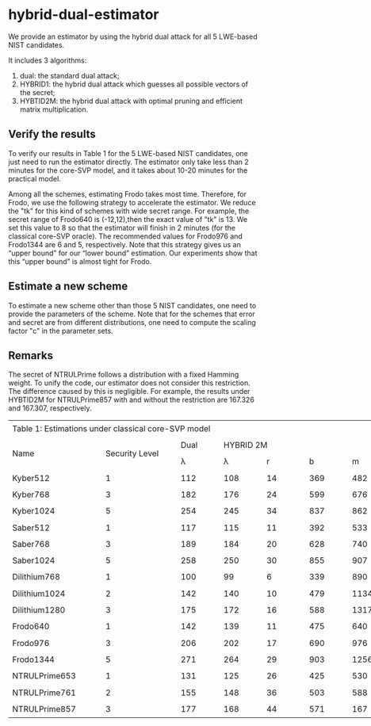 # hybrid-dual-estimator

We provide an estimator by using the hybrid dual attack for all 5 LWE-based NIST candidates.

It includes 3 algorithms:
1. dual: the standard dual attack;
2. HYBRID1: the hybrid dual attack which guesses all possible vectors of the secret;
3. HYBTID2M: the hybrid dual attack with optimal pruning and efficient matrix multiplication.

## Verify the results 

To verify our results in Table 1 for the 5 LWE-based NIST candidates, one just need to run the estimator directly. 
The estimator only take less than 2 minutes for the core-SVP model, and it takes about 10-20 minutes for the practical model.

Among all the schemes, estimating Frodo takes most time. 
Therefore, for Frodo, we use the following strategy to accelerate the estimator.
We reduce the "tk" for this kind of schemes with wide secret range.
For example, the secret range of Frodo640 is (-12,12),then the exact value of "tk" is 13.
We set this value to 8 so that the estimator will finish in 2 minutes (for the classical core-SVP oracle).
The recommended values for Frodo976 and Frodo1344 are 6 and 5, respectively.
Note that this strategy gives us an “upper bound” for our “lower bound” estimation. Our experiments show that this “upper bound” is almost tight for Frodo.

## Estimate a new scheme
To estimate a new scheme other than those 5 NIST candidates, one need to provide the parameters of the scheme.
Note that for the schemes that error and secret are from different distributions, one need to compute the scaling factor "c" in the parameter sets.

## Remarks
The secret of NTRULPrime follows a distribution with a fixed Hamming weight. To unify the code, our estimator does not consider this restriction. The difference caused by this is negligible. For example, the results under HYBTID2M for NTRULPrime857 with and without the restriction are 167.326 and 167.307, respectively.


<table border=0 align="center" cellpadding=0 cellspacing=0 width=861 style='border-collapse:
 collapse;table-layout:fixed;width:644pt'>
 <col width=187 style='mso-width-source:userset;mso-width-alt:5973;width:140pt'>
 <col width=152 style='mso-width-source:userset;mso-width-alt:4864;width:114pt'>
 <col width=87 span=6 style='width:65pt'>
 <tr height=33 style='mso-height-source:userset;height:25.0pt'>
  <td colspan=8 height=33 class=xl67 width=861 style='height:25.0pt;width:644pt'>Table 1: Estimations
  under classical core-SVP model</td>
 </tr>
 <tr height=33 style='mso-height-source:userset;height:25.0pt'>
  <td rowspan=2 height=66 class=xl65 style='height:50.0pt;border-top:none'>Name</td>
  <td rowspan=2 class=xl65 style='border-top:none'>Security Level</td>
  <td class=xl65 style='border-top:none;border-left:none'>Dual</td>
  <td colspan=4 class=xl65 style='border-left:none'>HYBRID 2M</td>
  <td rowspan=2 class=xl65 style='border-top:none'>∆</td>
 </tr>
 <tr height=33 style='mso-height-source:userset;height:25.0pt'>
  <td height=33 class=xl66 style='height:25.0pt;border-top:none;border-left:
  none'>λ</td>
  <td class=xl66 style='border-top:none;border-left:none'>λ</td>
  <td class=xl65 style='border-top:none;border-left:none'>r</td>
  <td class=xl65 style='border-top:none;border-left:none'>b</td>
  <td class=xl65 style='border-top:none;border-left:none'>m</td>
 </tr>
 <tr height=33 style='mso-height-source:userset;height:25.0pt'>
  <td height=33 class=xl65 style='height:25.0pt;border-top:none'>Kyber512</td>
  <td class=xl65 style='border-top:none;border-left:none'>1</td>
  <td class=xl65 style='border-top:none;border-left:none'>112</td>
  <td class=xl65 style='border-top:none;border-left:none'>108</td>
  <td class=xl65 style='border-top:none;border-left:none'>14</td>
  <td class=xl65 style='border-top:none;border-left:none'>369</td>
  <td class=xl65 style='border-top:none;border-left:none'>482</td>
  <td class=xl65 style='border-top:none;border-left:none'>4</td>
 </tr>
 <tr height=33 style='mso-height-source:userset;height:25.0pt'>
  <td height=33 class=xl65 style='height:25.0pt;border-top:none'>Kyber768</td>
  <td class=xl65 style='border-top:none;border-left:none'>3</td>
  <td class=xl65 style='border-top:none;border-left:none'>182</td>
  <td class=xl65 style='border-top:none;border-left:none'>176</td>
  <td class=xl65 style='border-top:none;border-left:none'>24</td>
  <td class=xl65 style='border-top:none;border-left:none'>599</td>
  <td class=xl65 style='border-top:none;border-left:none'>676</td>
  <td class=xl65 style='border-top:none;border-left:none'>8</td>
 </tr>
 <tr height=33 style='mso-height-source:userset;height:25.0pt'>
  <td height=33 class=xl65 style='height:25.0pt;border-top:none'>Kyber1024</td>
  <td class=xl65 style='border-top:none;border-left:none'>5</td>
  <td class=xl65 style='border-top:none;border-left:none'>254</td>
  <td class=xl65 style='border-top:none;border-left:none'>245</td>
  <td class=xl65 style='border-top:none;border-left:none'>34</td>
  <td class=xl65 style='border-top:none;border-left:none'>837</td>
  <td class=xl65 style='border-top:none;border-left:none'>862</td>
  <td class=xl65 style='border-top:none;border-left:none'>9</td>
 </tr>
 <tr height=33 style='mso-height-source:userset;height:25.0pt'>
  <td height=33 class=xl65 style='height:25.0pt;border-top:none'>Saber512</td>
  <td class=xl65 style='border-top:none;border-left:none'>1</td>
  <td class=xl65 style='border-top:none;border-left:none'>117</td>
  <td class=xl65 style='border-top:none;border-left:none'>115</td>
  <td class=xl65 style='border-top:none;border-left:none'>11</td>
  <td class=xl65 style='border-top:none;border-left:none'>392</td>
  <td class=xl65 style='border-top:none;border-left:none'>533</td>
  <td class=xl65 style='border-top:none;border-left:none'>2</td>
 </tr>
 <tr height=33 style='mso-height-source:userset;height:25.0pt'>
  <td height=33 class=xl65 style='height:25.0pt;border-top:none'>Saber768</td>
  <td class=xl65 style='border-top:none;border-left:none'>3</td>
  <td class=xl65 style='border-top:none;border-left:none'>189</td>
  <td class=xl65 style='border-top:none;border-left:none'>184</td>
  <td class=xl65 style='border-top:none;border-left:none'>20</td>
  <td class=xl65 style='border-top:none;border-left:none'>628</td>
  <td class=xl65 style='border-top:none;border-left:none'>740</td>
  <td class=xl65 style='border-top:none;border-left:none'>5</td>
 </tr>
 <tr height=33 style='mso-height-source:userset;height:25.0pt'>
  <td height=33 class=xl65 style='height:25.0pt;border-top:none'>Saber1024</td>
  <td class=xl65 style='border-top:none;border-left:none'>5</td>
  <td class=xl65 style='border-top:none;border-left:none'>258</td>
  <td class=xl65 style='border-top:none;border-left:none'>250</td>
  <td class=xl65 style='border-top:none;border-left:none'>30</td>
  <td class=xl65 style='border-top:none;border-left:none'>855</td>
  <td class=xl65 style='border-top:none;border-left:none'>907</td>
  <td class=xl65 style='border-top:none;border-left:none'>8</td>
 </tr>
 <tr height=33 style='mso-height-source:userset;height:25.0pt'>
  <td height=33 class=xl65 style='height:25.0pt;border-top:none'>Dilithium768</td>
  <td class=xl65 style='border-top:none;border-left:none'>1</td>
  <td class=xl65 style='border-top:none;border-left:none'>100</td>
  <td class=xl65 style='border-top:none;border-left:none'>99</td>
  <td class=xl65 style='border-top:none;border-left:none'>6</td>
  <td class=xl65 style='border-top:none;border-left:none'>339</td>
  <td class=xl65 style='border-top:none;border-left:none'>890</td>
  <td class=xl65 style='border-top:none;border-left:none'>1</td>
 </tr>
 <tr height=33 style='mso-height-source:userset;height:25.0pt'>
  <td height=33 class=xl65 style='height:25.0pt;border-top:none'>Dilithium1024</td>
  <td class=xl65 style='border-top:none;border-left:none'>2</td>
  <td class=xl65 style='border-top:none;border-left:none'>142</td>
  <td class=xl65 style='border-top:none;border-left:none'>140</td>
  <td class=xl65 style='border-top:none;border-left:none'>10</td>
  <td class=xl65 style='border-top:none;border-left:none'>479</td>
  <td class=xl65 style='border-top:none;border-left:none'>1134</td>
  <td class=xl65 style='border-top:none;border-left:none'>2</td>
 </tr>
 <tr height=33 style='mso-height-source:userset;height:25.0pt'>
  <td height=33 class=xl65 style='height:25.0pt;border-top:none'>Dilithium1280</td>
  <td class=xl65 style='border-top:none;border-left:none'>3</td>
  <td class=xl65 style='border-top:none;border-left:none'>175</td>
  <td class=xl65 style='border-top:none;border-left:none'>172</td>
  <td class=xl65 style='border-top:none;border-left:none'>16</td>
  <td class=xl65 style='border-top:none;border-left:none'>588</td>
  <td class=xl65 style='border-top:none;border-left:none'>1317</td>
  <td class=xl65 style='border-top:none;border-left:none'>3</td>
 </tr>
 <tr height=33 style='mso-height-source:userset;height:25.0pt'>
  <td height=33 class=xl65 style='height:25.0pt;border-top:none'>Frodo640</td>
  <td class=xl65 style='border-top:none;border-left:none'>1</td>
  <td class=xl65 style='border-top:none;border-left:none'>142</td>
  <td class=xl65 style='border-top:none;border-left:none'>139</td>
  <td class=xl65 style='border-top:none;border-left:none'>11</td>
  <td class=xl65 style='border-top:none;border-left:none'>475</td>
  <td class=xl65 style='border-top:none;border-left:none'>640</td>
  <td class=xl65 style='border-top:none;border-left:none'>3</td>
 </tr>
 <tr height=33 style='mso-height-source:userset;height:25.0pt'>
  <td height=33 class=xl65 style='height:25.0pt;border-top:none'>Frodo976</td>
  <td class=xl65 style='border-top:none;border-left:none'>3</td>
  <td class=xl65 style='border-top:none;border-left:none'>206</td>
  <td class=xl65 style='border-top:none;border-left:none'>202</td>
  <td class=xl65 style='border-top:none;border-left:none'>17</td>
  <td class=xl65 style='border-top:none;border-left:none'>690</td>
  <td class=xl65 style='border-top:none;border-left:none'>976</td>
  <td class=xl65 style='border-top:none;border-left:none'>4</td>
 </tr>
 <tr height=33 style='mso-height-source:userset;height:25.0pt'>
  <td height=33 class=xl65 style='height:25.0pt;border-top:none'>Frodo1344</td>
  <td class=xl65 style='border-top:none;border-left:none'>5</td>
  <td class=xl65 style='border-top:none;border-left:none'>271</td>
  <td class=xl65 style='border-top:none;border-left:none'>264</td>
  <td class=xl65 style='border-top:none;border-left:none'>29</td>
  <td class=xl65 style='border-top:none;border-left:none'>903</td>
  <td class=xl65 style='border-top:none;border-left:none'>1256</td>
  <td class=xl65 style='border-top:none;border-left:none'>7</td>
 </tr>
 <tr height=33 style='mso-height-source:userset;height:25.0pt'>
  <td height=33 class=xl65 style='height:25.0pt;border-top:none'>NTRULPrime653</td>
  <td class=xl65 style='border-top:none;border-left:none'>1</td>
  <td class=xl65 style='border-top:none;border-left:none'>131</td>
  <td class=xl65 style='border-top:none;border-left:none'>125</td>
  <td class=xl65 style='border-top:none;border-left:none'>26</td>
  <td class=xl65 style='border-top:none;border-left:none'>425</td>
  <td class=xl65 style='border-top:none;border-left:none'>530</td>
  <td class=xl65 style='border-top:none;border-left:none'>6</td>
 </tr>
 <tr height=33 style='mso-height-source:userset;height:25.0pt'>
  <td height=33 class=xl65 style='height:25.0pt;border-top:none'>NTRULPrime761</td>
  <td class=xl65 style='border-top:none;border-left:none'>2</td>
  <td class=xl65 style='border-top:none;border-left:none'>155</td>
  <td class=xl65 style='border-top:none;border-left:none'>148</td>
  <td class=xl65 style='border-top:none;border-left:none'>36</td>
  <td class=xl65 style='border-top:none;border-left:none'>503</td>
  <td class=xl65 style='border-top:none;border-left:none'>588</td>
  <td class=xl65 style='border-top:none;border-left:none'>7</td>
 </tr>
 <tr height=33 style='mso-height-source:userset;height:25.0pt'>
  <td height=33 class=xl65 style='height:25.0pt;border-top:none'>NTRULPrime857</td>
  <td class=xl65 style='border-top:none;border-left:none'>3</td>
  <td class=xl65 style='border-top:none;border-left:none'>177</td>
  <td class=xl65 style='border-top:none;border-left:none'>168</td>
  <td class=xl65 style='border-top:none;border-left:none'>44</td>
  <td class=xl65 style='border-top:none;border-left:none'>571</td>
  <td class=xl65 style='border-top:none;border-left:none'>167</td>
  <td class=xl65 style='border-top:none;border-left:none'>9</td>
 </tr>
 <![if supportMisalignedColumns]>
 <tr height=0 style='display:none'>
  <td width=187 style='width:140pt'></td>
  <td width=152 style='width:114pt'></td>
  <td width=87 style='width:65pt'></td>
  <td width=87 style='width:65pt'></td>
  <td width=87 style='width:65pt'></td>
  <td width=87 style='width:65pt'></td>
  <td width=87 style='width:65pt'></td>
  <td width=87 style='width:65pt'></td>
 </tr>
 <![endif]>
</table>
